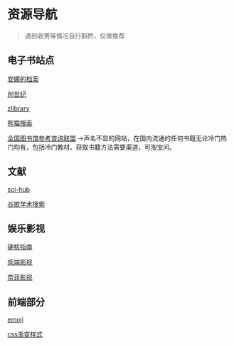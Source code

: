 # 资源导航

>遇到收费等情况自行斟酌，仅做推荐

## 电子书站点
[安娜的档案](https://annas-archive.org/)

[创世纪](https://libgen.li/)

[zlibrary](https://z-lib.id/)

[熊猫搜索](https://xmsoushu.com/#/)

[全国图书馆参考咨询联盟](http://www.ucdrs.superlib.net/) ->声名不显的网站，在国内流通的任何书籍无论冷门热门均有，包括冷门教材。获取书籍方法需要渠道，可淘宝问。

## 文献
[sci-hub](https://www.sci-hub.se/)

[谷歌学术搜索](https://scholar.google.com/)

## 娱乐影视
[硬核指南](https://yinghezhinan.com/)

[低端影视](https://ddys.pro/) 

[奈菲影视](https://www.nfyingshi.com/) 

## 前端部分
[emoji](https://www.emojiall.com/)

[css渐变样式](https://cssgradient.io/)